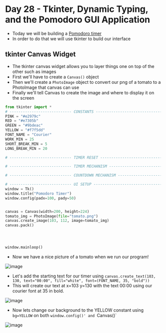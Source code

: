 # Day 28 - Tkinter, Dynamic Typing, and the Pomodoro GUI Application

- Today we will be building a [Pomodoro timer](https://en.wikipedia.org/wiki/Pomodoro_Technique)
- In order to do that we will use tkinter to build our interface

## tkinter Canvas Widget
- The tkinter canvas widget allows you to layer things one on top of the other such as images
- First we'll have to create a `Canvas()` object
- Then we'll create a `PhotoImage` object to convert our png of a tomato to a PhotoImage that canvas can use
- Finally we'll tell Canvas to create the image and where to display it on the screen
```python
from tkinter import *
# ---------------------------- CONSTANTS ------------------------------- #
PINK = "#e2979c"
RED = "#e7305b"
GREEN = "#9bdeac"
YELLOW = "#f7f5dd"
FONT_NAME = "Courier"
WORK_MIN = 25
SHORT_BREAK_MIN = 5
LONG_BREAK_MIN = 20

# ---------------------------- TIMER RESET ------------------------------- # 

# ---------------------------- TIMER MECHANISM ------------------------------- # 

# ---------------------------- COUNTDOWN MECHANISM ------------------------------- # 

# ---------------------------- UI SETUP ------------------------------- #
window = Tk()
window.title("Pomodoro Timer")
window.config(padx=100, pady=50)


canvas = Canvas(width=200, height=224)
tomato_img = PhotoImage(file="tomato.png")
canvas.create_image(103, 112, image=tomato_img)
canvas.pack()




window.mainloop()
```
- Now we have a nice picture of a tomato when we run our program!

![image](https://user-images.githubusercontent.com/52113778/211095820-283e60a2-71e4-4633-a200-3a5e9ecae7f2.png)

- Let's add the starting text for our timer using `canvas.create_text(103, 130, text="00:00", fill="white", font=(FONT_NAME, 35, "bold"))`
- This will create our text at x=103 y=130 with the text 00:00 using our courier font at 35 in bold.

![image](https://user-images.githubusercontent.com/52113778/211096659-58e28a9a-0a50-4be3-952c-e7da9a39fb97.png)

- Now lets change our background to the YELLOW constant using `bg=YELLOW` on both `window.config()' and `Canvas()`

![image](https://user-images.githubusercontent.com/52113778/211097471-1c20db6a-6a06-470c-ab11-96a5b853076c.png)



